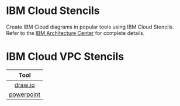 # IBM Cloud Stencils

Create IBM Cloud diagrams in popular tools using IBM Cloud Stencils.  
Refer to the [IBM Architecture Center](https://www.ibm.com/cloud/garage/architectures/edit) for complete details.

# IBM Cloud VPC Stencils

| Tool |
| :---: |
| [draw.io](/drawio/drawio.md)
| [powerpoint](/powerpoint/powerpoint.md)
